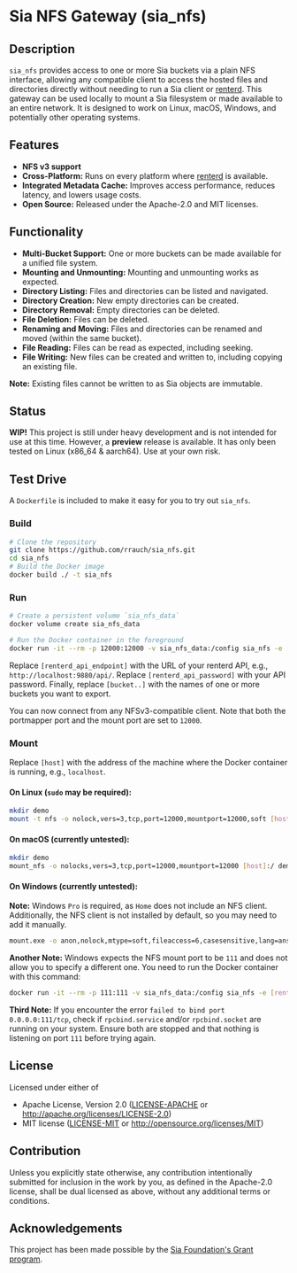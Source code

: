 # Sia NFS Gateway (sia_nfs)

## Description

`sia_nfs` provides access to one or more Sia buckets via a plain NFS interface, allowing any compatible client to access
the hosted files and directories directly without needing to run a Sia client
or [renterd](https://sia.tech/software/renterd). This gateway can be used locally to mount a Sia filesystem or made
available to an entire network. It is designed to work on Linux, macOS, Windows, and potentially other operating
systems.

## Features

- **NFS v3 support**
- **Cross-Platform:** Runs on every platform where [renterd](https://sia.tech/software/renterd) is available.
- **Integrated Metadata Cache:** Improves access performance, reduces latency, and lowers usage costs.
- **Open Source:** Released under the Apache-2.0 and MIT licenses.

## Functionality

- **Multi-Bucket Support:** One or more buckets can be made available for a unified file system.
- **Mounting and Unmounting:** Mounting and unmounting works as expected.
- **Directory Listing:** Files and directories can be listed and navigated.
- **Directory Creation:** New empty directories can be created.
- **Directory Removal:** Empty directories can be deleted.
- **File Deletion:** Files can be deleted.
- **Renaming and Moving:** Files and directories can be renamed and moved (within the same bucket).
- **File Reading:** Files can be read as expected, including seeking.
- **File Writing:** New files can be created and written to, including copying an existing file.

**Note:** Existing files cannot be written to as Sia objects are immutable. 

## Status

**WIP!** This project is still under heavy development and is not intended for use at this time. However, a **preview**
release is available. It has only been tested on Linux (x86_64 & aarch64). Use at your own risk.

## Test Drive

A `Dockerfile` is included to make it easy for you to try out `sia_nfs`.

### Build

```bash
# Clone the repository
git clone https://github.com/rrauch/sia_nfs.git
cd sia_nfs
# Build the Docker image
docker build ./ -t sia_nfs
```

### Run

```bash
# Create a persistent volume `sia_nfs_data`
docker volume create sia_nfs_data

# Run the Docker container in the foreground
docker run -it --rm -p 12000:12000 -v sia_nfs_data:/config sia_nfs -e [renterd_api_endpoint] -s [renterd_api_password] [bucket..]
```

Replace `[renterd_api_endpoint]` with the URL of your renterd API, e.g., `http://localhost:9880/api/`.
Replace `[renterd_api_password]` with your API password. Finally, replace `[bucket..]` with the names of one or more
buckets you want
to export.

You can now connect from any NFSv3-compatible client. Note that both the portmapper port and the mount port are set to
`12000`.

### Mount

Replace `[host]` with the address of the machine where the Docker container is running, e.g., `localhost`.

#### On Linux (`sudo` may be required):

```bash
mkdir demo
mount -t nfs -o nolock,vers=3,tcp,port=12000,mountport=12000,soft [host]:/ demo/
```

#### On macOS (currently untested):

```bash
mkdir demo
mount_nfs -o nolocks,vers=3,tcp,port=12000,mountport=12000 [host]:/ demo
```

#### On Windows (currently untested):

**Note:** Windows `Pro` is required, as `Home` does not include an NFS client. Additionally, the NFS client is not
installed by default, so you may need to add it manually.

```bash
mount.exe -o anon,nolock,mtype=soft,fileaccess=6,casesensitive,lang=ansi,rsize=128,wsize=128,timeout=60,retry=2 \\[host]\\ X:
```

**Another Note:** Windows expects the NFS mount port to be `111` and does not allow you to specify a different one. You
need to run the Docker container with this command:

```bash
docker run -it --rm -p 111:111 -v sia_nfs_data:/config sia_nfs -e [renterd_api_endpoint] -s [renterd_api_password] -l 0.0.0.0:111 [bucket..]
```

**Third Note:** If you encounter the error `failed to bind port 0.0.0.0:111/tcp`, check if `rpcbind.service`
and/or `rpcbind.socket` are running on your system. Ensure both are stopped and that nothing is listening on port `111`
before trying again.

## License

Licensed under either of

- Apache License, Version 2.0 ([LICENSE-APACHE](LICENSE-APACHE) or http://apache.org/licenses/LICENSE-2.0)
- MIT license ([LICENSE-MIT](LICENSE-MIT) or http://opensource.org/licenses/MIT)

## Contribution

Unless you explicitly state otherwise, any contribution intentionally submitted for inclusion in the work by you, as
defined in the Apache-2.0 license, shall be dual licensed as above, without any additional terms or conditions.

## Acknowledgements

This project has been made possible by the [Sia Foundation's Grant program](https://sia.tech/grants). 
